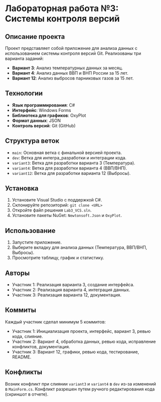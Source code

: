 # Лабораторная работа №3: Системы контроля версий

## Описание проекта
Проект представляет собой приложение для анализа данных с использованием системы контроля версий Git. Реализованы три варианта заданий:
- **Вариант 3**: Анализ температурных данных за месяц.
- **Вариант 4**: Анализ данных ВВП и ВНП России за 15 лет.
- **Вариант 12**: Анализ выбросов парниковых газов за 15 лет.

## Технологии
- **Язык программирования**: C#
- **Интерфейс**: Windows Forms
- **Библиотека для графиков**: OxyPlot
- **Формат данных**: JSON
- **Контроль версий**: Git (GitHub)

## Структура веток
- `main`: Основная ветка с финальной версией проекта.
- `dev`: Ветка для интегра\_разработки и интеграции кода.
- `variant3`: Ветка для разработки варианта 3 (Температура).
- `variant4`: Ветка для разработки варианта 4 (ВВП/ВНП).
- `variant12`: Ветка для разработки варианта 12 (Выбросы).

## Установка
1. Установите Visual Studio с поддержкой C#.
2. Склонируйте репозиторий: `git clone <URL>`
3. Откройте файл решения `Lab3_VCS.sln`.
4. Установите пакеты NuGet: `Newtonsoft.Json` и `OxyPlot`.

## Использование
1. Запустите приложение.
2. Выберите вкладку для анализа данных (Температура, ВВП/ВНП, Выбросы).
3. Просмотрите таблицу, график и статистику.

## Авторы
- Участник 1: Реализация варианта 3, создание интерфейса.
- Участник 2: Реализация варианта 4, интеграция данных.
- Участник 3: Реализация варианта 12, документация.

## Коммиты
Каждый участник сделал минимум 5 коммитов:
- Участник 1: Инициализация проекта, интерфейс, вариант 3, ревью кода, слияние.
- Участник 2: Вариант 4, обработка данных, ревью кода, исправление конфликтов, документация.
- Участник 3: Вариант 12, графики, ревью кода, тестирование, README.

## Конфликты
Возник конфликт при слиянии `variant3` и `variant4` в `dev` из-за изменений в `MainForm.cs`. Конфликт разрешен путем ручного редактирования кода (скриншот в отчете).
